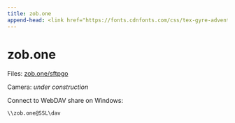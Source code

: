 ```yaml
---
title: zob.one
append-head: <link href="https://fonts.cdnfonts.com/css/tex-gyre-adventor" rel="stylesheet">
---
```


# zob.one

Files: [zob.one/sftpgo](/sftpgo)

Camera: *under construction*

Connect to WebDAV share on Windows:

```
\\zob.one@SSL\dav
```

